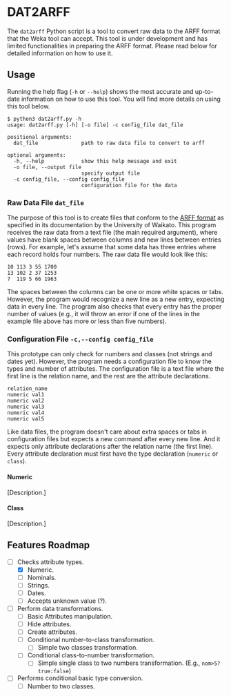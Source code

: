 # DAT2ARFF
The `dat2arff` Python script is a tool to convert raw data to the ARFF format
that the Weka tool can accept. This tool is under development and has limited
functionalities in preparing the ARFF format. Please read below for detailed
information on how to use it.

## Usage
Running the help flag (`-h` or `--help`) shows the most accurate and up-to-date
information on how to use this tool. You will find more details on using this
tool below.

```
$ python3 dat2arff.py -h
usage: dat2arff.py [-h] [-o file] -c config_file dat_file

positional arguments:
  dat_file              path to raw data file to convert to arff

optional arguments:
  -h, --help            show this help message and exit
  -o file, --output file
                        specify output file
  -c config_file, --config config_file
                        configuration file for the data
```

### Raw Data File `dat_file`
The purpose of this tool is to create files that conform to the [ARFF format](https://www.cs.waikato.ac.nz/~ml/weka/arff.html)
as specified in its documentation by the University of Waikato. This program
receives the raw data from a text file (the main required argument), where
values have blank spaces between columns and new lines between entries (rows).
For example, let's assume that some data has three entries where each record
holds four numbers. The raw data file would look like this:

```text
10 113 3 55 1700
13 102 2 37 1253
7  119 5 66 1963
```

The spaces between the columns can be one or more white spaces or tabs. However,
the program would recognize a new line as a new entry, expecting data in every
line. The program also checks that every entry has the proper number of values
(e.g., it will throw an error if one of the lines in the example file above has
more or less than five numbers).

### Configuration File `-c,--config config_file`
This prototype can only check for numbers and classes (not strings and dates
yet). However, the program needs a configuration file to know the types and
number of attributes. The configuration file is a text file where the first
line is the relation name, and the rest are the attribute declarations.

```text
relation_name
numeric val1
numeric val2
numeric val3
numeric val4
numeric val5
```

Like data files, the program doesn't care about extra spaces or tabs in
configuration files but expects a new command after every new line. And it
expects only attribute declarations after the relation name (the first line).
Every attribute declaration must first have the type declaration (`numeric` or
`class`).

#### Numeric
[Description.]

#### Class
[Description.]

## Features Roadmap
- [ ] Checks attribute types.
  - [x] Numeric.
  - [ ] Nominals.
  - [ ] Strings.
  - [ ] Dates.
  - [ ] Accepts unknown value (?).
- [ ] Perform data transformations.
  - [ ]  Basic Attributes manipulation.
    - [ ] Hide attributes.
    - [ ] Create attributes.
  - [ ] Conditional number-to-class transformation.
    - [ ] Simple two classes transformation.
  - [ ] Conditional class-to-number transformation.
    - [ ] Simple single class to two numbers transformation. (E.g., `nom>5?true:false`)
- [ ] Performs conditional basic type conversion.
  - [ ] Number to two classes.